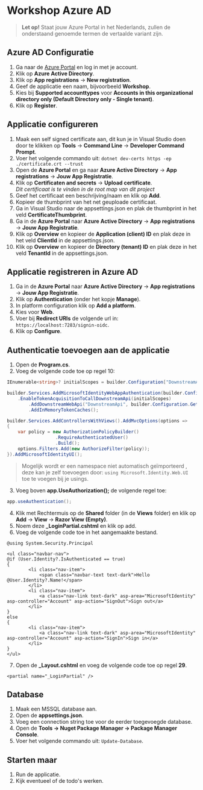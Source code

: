 # Workshop Azure AD

> **Let op!** Staat jouw Azure Portal in het Nederlands, zullen de onderstaand genoemde termen de vertaalde variant zijn.

## Azure AD Configuratie

1. Ga naar de [Azure Portal](https://portal.azure.com) en log in met je account.
2. Klik op **Azure Active Directory**.
3. Klik op **App registrations** -> **New registration**.
5. Geef de applicatie een naam, bijvoorbeeld **Workshop**.
6. Kies bij **Supported accounttypes** voor **Accounts in this organizational directory only (Default Directory only - Single tenant)**.
7. Klik op **Register**.

## Applicatie configureren

1. Maak een self signed certificate aan, dit kun je in Visual Studio doen door te klikken op **Tools** -> **Command Line** -> **Developer Command Prompt**.
2. Voer het volgende commando uit: ``` dotnet dev-certs https -ep ./certificate.crt --trust ```
3. Open de **Azure Portal** en ga naar **Azure Active Directory** -> **App registrations** -> **Jouw App Registratie**.
4. Klik op **Certificaten and secrets** -> **Upload certificate**. <br>*Dit certificaat is te vinden in de root map van dit project*
5. Geef het certificaat een beschrijving/naam en klik op **Add**.
6. Kopieer de thumbprint van het net geuploade certificaat.
7. Ga in Visual Studio naar de appsettings.json en plak de thumbprint in het veld **CertificateThumbprint**.
8. Ga in de **Azure Portal** naar **Azure Active Directory** -> **App registrations** -> **Jouw App Registratie**.
9. Klik op **Overview** en kopieer de **Application (client) ID** en plak deze in het veld **ClientId** in de appsettings.json.
10. Klik op **Overview** en kopieer de **Directory (tenant) ID** en plak deze in het veld **TenantId** in de appsettings.json.

## Applicatie registreren in Azure AD
1. Ga in de **Azure Portal** naar **Azure Active Directory** -> **App registrations** -> **Jouw App Registratie**.
2. Klik op **Authentication** (onder het kopje **Manage**).
3. In platform configuration klik op **Add a platform**.
4. Kies voor **Web**.
5. Voer bij **Redirect URIs** de volgende url in: ```https://localhost:7283/signin-oidc```.
6. Klik op **Configure**.

## Authenticatie toevoegen aan de applicatie
1. Open de **Program.cs**.
2. Voeg de volgende code toe op regel 10:
```csharp
IEnumerable<string>? initialScopes = builder.Configuration["DownstreamApi:Scopes"]?.Split(' ');

builder.Services.AddMicrosoftIdentityWebAppAuthentication(builder.Configuration, "AzureAd")
    .EnableTokenAcquisitionToCallDownstreamApi(initialScopes)
        .AddDownstreamWebApi("DownstreamApi", builder.Configuration.GetSection("DownstreamApi"))
        .AddInMemoryTokenCaches();

builder.Services.AddControllersWithViews().AddMvcOptions(options =>
{
    var policy = new AuthorizationPolicyBuilder()
                  .RequireAuthenticatedUser()
                  .Build();
    options.Filters.Add(new AuthorizeFilter(policy));
}).AddMicrosoftIdentityUI();
```
> Mogelijk wordt er een namespace niet automatisch geïmporteerd , deze kan je zelf toevoegen door: `using Microsoft.Identity.Web.UI` toe te voegen bij je usings.

3. Voeg boven **app.UseAuthorization();** de volgende regel toe:
```csharp
app.useAuthentication();
```

4. Klik met Rechtermuis op de **Shared** folder (in de **Views** folder) en klik op **Add** -> **View** -> **Razor View (Empty)**.
5. Noem deze **_LoginPartial.cshtml** en klik op add.
6. Voeg de volgende code toe in het aangemaakte bestand.
```cshtml
@using System.Security.Principal

<ul class="navbar-nav">
@if (User.Identity?.IsAuthenticated == true)
{
        <li class="nav-item">
            <span class="navbar-text text-dark">Hello @User.Identity?.Name!</span>
        </li>
        <li class="nav-item">
            <a class="nav-link text-dark" asp-area="MicrosoftIdentity" asp-controller="Account" asp-action="SignOut">Sign out</a>
        </li>
}
else
{
        <li class="nav-item">
            <a class="nav-link text-dark" asp-area="MicrosoftIdentity" asp-controller="Account" asp-action="SignIn">Sign in</a>
        </li>
}
</ul>
```
7. Open de **_Layout.cshtml** en voeg de volgende code toe op regel **29**.
```cshtml
<partial name="_LoginPartial" />
```

## Database

1. Maak een MSSQL database aan.
2. Open de **appsettings.json**.
3. Voeg een connection string toe voor de eerder toegevoegde database.
4. Open de **Tools -> Nuget Package Manager -> Package Manager Console**.
5. Voer het volgende commando uit: ```Update-Database```.

## Starten maar

1. Run de applicatie.
2. Kijk eventueel of de todo's werken.